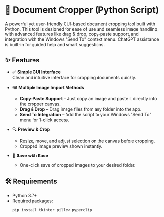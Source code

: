 # 📄 Document Cropper (Python Script)

A powerful yet user-friendly GUI-based document cropping tool built with Python. This tool is designed for ease of use and seamless image handling, with advanced features like drag & drop, copy-paste support, and integration with the Windows "Send To" context menu. ChatGPT assistance is built-in for guided help and smart suggestions.

## ✨ Features

- ✅ **Simple GUI Interface**  
  Clean and intuitive interface for cropping documents quickly.

- 🖼️ **Multiple Image Import Methods**
  - **Copy-Paste Support** – Just copy an image and paste it directly into the cropper canvas.
  - **Drag & Drop** – Drag image files from any folder into the app.
  - **Send To Integration** – Add the script to your Windows "Send To" menu for 1-click access.

- 🔍 **Preview & Crop**
  - Resize, move, and adjust selection on the canvas before cropping.
  - Cropped image preview shown instantly.

- 💾 **Save with Ease**
  - One-click save of cropped images to your desired folder.

## 🛠️ Requirements

- Python 3.7+
- Required packages:
  ```bash
  pip install tkinter pillow pyperclip
